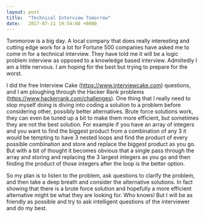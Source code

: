 ```yaml
---
layout: post
title:  "Technical Interview Tomorrow"
date:   2017-07-11 19:54:08 +0000
---
```



Tommorow is a big day. A local company that does really interesting and cutting edge work for a lot for Fortune 500 companies have asked me to come in for a technical interview. They have told me it will be a logic problem interview as opposed to a knowledge based interview. Admiitedly I am a little nervous. I am hoping for the best but trying to prepare for the worst.

I did the free Interview Cake (https://www.interviewcake.com) questions, and I am ploughing through the Hacker Rank problems (https://www.hackerrank.com/challenges). One thing that I really need to stop myself doing is diving into coding a solution to a problem before considering other, possibly better alternatives. Brute force solutions work, they can even be tuned up a bit to make them more efficient, but sometimes they are not the best solution. For example if you have an array of integers and you want to find the biggest product from a combination of any 3 it would be tempting to have 3 nested loops and find the product of every possible combination and store and replace the biggest product as you go. But with a bit of thought it becomes obvious that a single pass through the array and storing and replacing the 3 largest integers as you go and then finding the product of those integers after the loop is the better option.

So my plan is to listen to the problem, ask questions to clarify the problem, and then take a deep breath and consider the alternative solutions. In fact showing that there is a brute force solution and hopefully a more efficient alternative might be what they are looking for. Who knows! But I will be as friendly as possible and try to ask intelligent questions of the interviewer and do my best.
